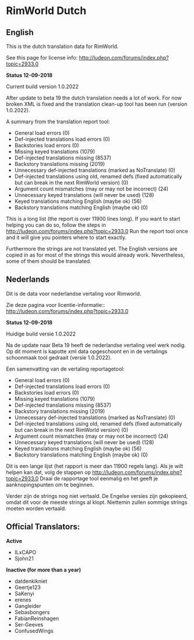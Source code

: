 # RimWorld Dutch
## English
This is the dutch translation data for RimWorld.

See this page for license info:
http://ludeon.com/forums/index.php?topic=2933.0

**Status 12-09-2018**

Current build version 1.0.2022

After update to beta 19 the dutch translation needs a lot of work.
For now broken XML is fixed and the translation clean-up tool has been run (version 1.0.2022).

A summary from the translation report tool:
- General load errors (0)
- Def-injected translations load errors (0)
- Backstories load errors (0)
- Missing keyed translations (1079)
- Def-injected translations missing (8537)
- Backstory translations missing (2019)
- Unnecessary def-injected translations (marked as NoTranslate) (0)
- Def-injected translations using old, renamed defs (fixed automatically but can break in the next RimWorld version) (0)
- Argument count mismatches (may or may not be incorrect) (24) 
- Unnecessary keyed translations (will never be used) (128)
- Keyed translations matching English (maybe ok) (56)
- Backstory translations matching English (maybe ok) (0)

This is a long list (the report is over 11900 lines long). If you want to start helping you can do so, follow the steps in http://ludeon.com/forums/index.php?topic=2933.0
Run the report tool once and it will give you pointers where to start exactly.

Furthermore the strings are not translated yet. The English versions are copied in as for most of the strings this would already work. Nevertheless, some of them should be translated.

## Nederlands
Dit is de data voor nederlandse vertaling voor Rimworld.

Zie deze pagina voor licentie-informatie::
http://ludeon.com/forums/index.php?topic=2933.0

**Status 12-09-2018**

Huidige build versie 1.0.2022

Na de update naar Beta 19 heeft de nederlandse vertaling veel werk nodig.
Op dit moment is kapotte xml data opgeschoont en in de vertalings schoonmaak tool gedraait (versie 1.0.2022).

Een samenvatting van de vertaling reportagetool:
- General load errors (0)
- Def-injected translations load errors (0)
- Backstories load errors (0)
- Missing keyed translations (1079)
- Def-injected translations missing (8537)
- Backstory translations missing (2019)
- Unnecessary def-injected translations (marked as NoTranslate) (0)
- Def-injected translations using old, renamed defs (fixed automatically but can break in the next RimWorld version) (0)
- Argument count mismatches (may or may not be incorrect) (24) 
- Unnecessary keyed translations (will never be used) (128)
- Keyed translations matching English (maybe ok) (56)
- Backstory translations matching English (maybe ok) (0)

Dit is een lange lijst (het rapport is meer dan 11900 regels lang). Als je wilt helpen kan dat, volg de stappen op http://ludeon.com/forums/index.php?topic=2933.0
Draai de rapportage tool eenmalig en het geeft je aanknopingspunten om te beginnen.

Verder zijn de strings nog niet vertaald. De Engelse versies zijn gekopieerd, omdat dit voor de meeste strings al klopt. Niettemin zullen sommige strings moeten worden vertaald.

## Official Translators:
**Active**
- ILxCAPO
- Sjohn21

**Inactive (for more than a year)**
- datdenkikniet
- Geertje123
- SaKenyi
- erenes
- Gangleider
- Sebasbongers
- FabianReinshagen
- Ser-Geeves
- ConfusedWings

